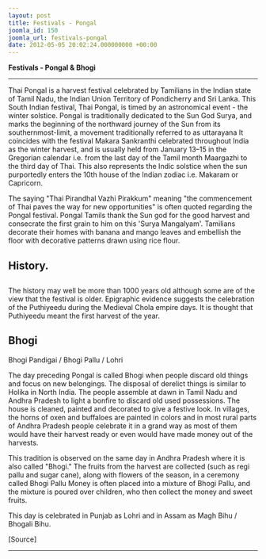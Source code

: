 ```yaml
---
layout: post
title: Festivals - Pongal
joomla_id: 150
joomla_url: festivals-pongal
date: 2012-05-05 20:02:24.000000000 +00:00
---
```

 **Festivals - Pongal & Bhogi**

* * *

Thai Pongal is a harvest festival celebrated by Tamilians in the Indian state of Tamil Nadu, the Indian Union Territory of Pondicherry and Sri Lanka. This South Indian festival, Thai Pongal, is timed by an astronomical event - the winter solstice. Pongal is traditionally dedicated to the Sun God Surya, and marks the beginning of the northward journey of the Sun from its southernmost-limit, a movement traditionally referred to as uttarayana It coincides with the festival Makara Sankranthi celebrated throughout India as the winter harvest, and is usually held from January 13–15 in the Gregorian calendar i.e. from the last day of the Tamil month Maargazhi to the third day of Thai. This also represents the Indic solstice when the sun purportedly enters the 10th house of the Indian zodiac i.e. Makaram or Capricorn.



The saying "Thai Pirandhal Vazhi Pirakkum" meaning "the commencement of Thai paves the way for new opportunities" is often quoted regarding the Pongal festival. Pongal Tamils thank the Sun god for the good harvest and consecrate the first grain to him on this 'Surya Mangalyam'. Tamilians decorate their homes with banana and mango leaves and embellish the floor with decorative patterns drawn using rice flour.

## History.

## 

The history may well be more than 1000 years old although some are of the view that the festival is older. Epigraphic evidence suggests the celebration of the Puthiyeedu during the Medieval Chola empire days. It is thought that Puthiyeedu meant the first harvest of the year.
## 

## Bhogi



Bhogi Pandigai / Bhogi Pallu / Lohri



The day preceding Pongal is called Bhogi when people discard old things and focus on new belongings. The disposal of derelict things is similar to Holika in North India. The people assemble at dawn in Tamil Nadu and Andhra Pradesh to light a bonfire to discard old used possessions. The house is cleaned, painted and decorated to give a festive look. In villages, the horns of oxen and buffaloes are painted in colors and in most rural parts of Andhra Pradesh people celebrate it in a grand way as most of them would have their harvest ready or even would have made money out of the harvests.



This tradition is observed on the same day in Andhra Pradesh where it is also called "Bhogi." The fruits from the harvest are collected (such as regi pallu and sugar cane), along with flowers of the season, in a ceremony called Bhogi Pallu Money is often placed into a mixture of Bhogi Pallu, and the mixture is poured over children, who then collect the money and sweet fruits.



This day is celebrated in Punjab as Lohri and in Assam as Magh Bihu / Bhogali Bihu.

[Source]

* * *







